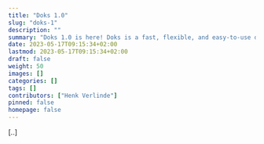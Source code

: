 ```yaml
---
title: "Doks 1.0"
slug: "doks-1"
description: ""
summary: "Doks 1.0 is here! Doks is a fast, flexible, and easy-to-use documentation theme built on Hyas."
date: 2023-05-17T09:15:34+02:00
lastmod: 2023-05-17T09:15:34+02:00
draft: false
weight: 50
images: []
categories: []
tags: []
contributors: ["Henk Verlinde"]
pinned: false
homepage: false
---
```


[..]
